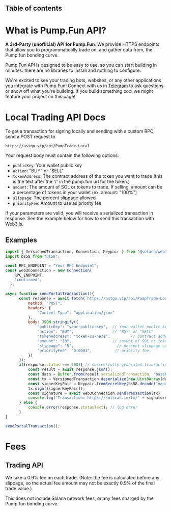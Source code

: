 ## Table of contents


# What is Pump.Fun API?

**A 3rd-Party (unofficial) API for Pump.Fun**. We provide HTTPS endpoints that allow you to programmatically trade on, and gather data from, the Pump.fun bonding curve. 

Pump.Fun API is designed to be easy to use, so you can start building in minutes: there are no libraries to install and nothing to configure. 

We're excited to see your trading bots, websites, or any other applications you integrate with Pump.Fun! Connect with us in [Telegram](https://t.me/+60jIercvZa4zZmZl) to ask questions or show off what you're building. If you build something cool we might feature your project on this page!

# Local Trading API Docs

To get a transaction for signing locally and sending with a custom RPC, send a POST request to 

`https://astgo.vip/api/PumpTrade-Local`

Your request body must contain the following options:

- `publicKey`: Your wallet public key
- `action`: "BUY" or "SELL"
- `tokenAddress`: The contract address of the token you want to trade (this is the text after the '/' in the pump.fun url for the token.)
- `amount`: The amount of SOL or tokens to trade. If selling, amount can be a percentage of tokens in your wallet (ex. amount: "100%")
- `slippage`: The percent slippage allowed
- `priorityFee`: Amount to use as priority fee

If your parameters are valid, you will receive a serialized transaction in response. See the example below for how to send this transaction with Web3.js.

## Examples


```js
import { VersionedTransaction, Connection, Keypair } from '@solana/web3.js';
import bs58 from "bs58";

const RPC_ENDPOINT = "Your RPC Endpoint";
const web3Connection = new Connection(
    RPC_ENDPOINT,
    'confirmed',
  );

async function sendPortalTransaction(){
      const response = await fetch(`https://astgo.vip/api/PumpTrade-Local`, {
          method: "POST",
          headers: {
              "Content-Type": "application/json"
          },
          body: JSON.stringify({
              "publicKey": "your-public-key",  // Your wallet public key
              "action": "BUY",                 // "BUY" or "SELL"
              "tokenAddress": "token-ca-here",         // contract address of the token you want to trade
              "amount": "10",                  // amount of SOL or tokens
              "slippage": "5",                   // percent slippage allowed
              "priorityFee": "0.0001",          // priority fee
          })
      });
      if(response.status === 200){ // successfully generated transaction
          const result = await response.json();
          const data = Buffer.from(result.serializedTransaction, 'base64');
          const tx = VersionedTransaction.deserialize(new Uint8Array(data));
          const signerKeyPair = Keypair.fromSecretKey(bs58.decode("your-wallet-private-key"));
          tx.sign([signerKeyPair]);
          const signature = await web3Connection.sendTransaction(tx)
          console.log("Transaction: https://solscan.io/tx/" + signature);
      } else {
          console.error(response.statusText); // log error
      }
}

sendPortalTransaction();
```

# Fees

## Trading API

We take a 0.9% fee on each trade. (Note: the fee is calculated before any slippage, so the actual fee amount may not be exactly 0.9% of the final trade value.)

This does not include Solana network fees, or any fees charged by the Pump.fun bonding curve.

